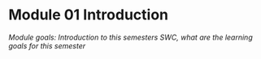 # Module 01 Introduction

_Module goals: Introduction to this semesters SWC, what are the learning goals for this semester_
